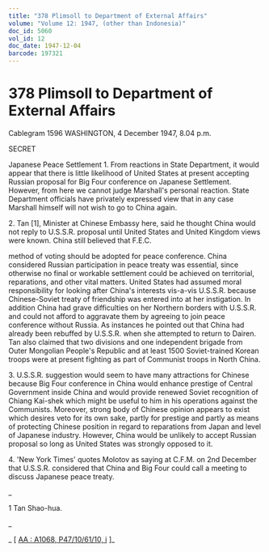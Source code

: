 ```yaml
---
title: "378 Plimsoll to Department of External Affairs"
volume: "Volume 12: 1947, (other than Indonesia)"
doc_id: 5060
vol_id: 12
doc_date: 1947-12-04
barcode: 197321
---
```


# 378 Plimsoll to Department of External Affairs

Cablegram 1596 WASHINGTON, 4 December 1947, 8.04 p.m.

SECRET

Japanese Peace Settlement 1. From reactions in State Department, it would appear that there is little likelihood of United States at present accepting Russian proposal for Big Four conference on Japanese Settlement. However, from here we cannot judge Marshall's personal reaction. State Department officials have privately expressed view that in any case Marshall himself will not wish to go to China again.

2\. Tan [1], Minister at Chinese Embassy here, said he thought China would not reply to U.S.S.R. proposal until United States and United Kingdom views were known. China still believed that F.E.C.

method of voting should be adopted for peace conference. China considered Russian participation in peace treaty was essential, since otherwise no final or workable settlement could be achieved on territorial, reparations, and other vital matters. United States had assumed moral responsibility for looking after China's interests vis-a-vis U.S.S.R. because Chinese-Soviet treaty of friendship was entered into at her instigation. In addition China had grave difficulties on her Northern borders with U.S.S.R. and could not afford to aggravate them by agreeing to join peace conference without Russia. As instances he pointed out that China had already been rebuffed by U.S.S.R. when she attempted to return to Dairen. Tan also claimed that two divisions and one independent brigade from Outer Mongolian People's Republic and at least 1500 Soviet-trained Korean troops were at present fighting as part of Communist troops in North China.

3\. U.S.S.R. suggestion would seem to have many attractions for Chinese because Big Four conference in China would enhance prestige of Central Government inside China and would provide renewed Soviet recognition of Chiang Kai-shek which might be useful to him in his operations against the Communists. Moreover, strong body of Chinese opinion appears to exist which desires veto for its own sake, partly for prestige and partly as means of protecting Chinese position in regard to reparations from Japan and level of Japanese industry. However, China would be unlikely to accept Russian proposal so long as United States was strongly opposed to it.

4\. 'New York Times' quotes Molotov as saying at C.F.M. on 2nd December that U.S.S.R. considered that China and Big Four could call a meeting to discuss Japanese peace treaty.

_

1 Tan Shao-hua.

_

_ [ [AA : A1068, P47/10/61/10, i](http://www.naa.gov.au/cgi-bin/Search?O=I&Number=197321) ]_
